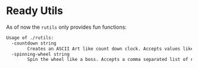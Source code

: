 # Ready Utils

As of now the `rutils` only provides fun functions:
```bash
Usage of ./rutils:
  -countdown string
        Creates an ASCII Art like count down clock. Accepts values like 1h15m30.918273645s
  -spinning-wheel string
        Spin the wheel like a boss. Accepts a comma separated list of names.
```